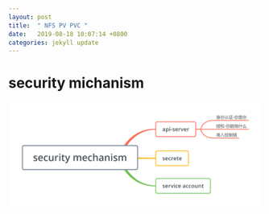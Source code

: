 ```yaml
---
layout: post
title:  " NFS PV PVC "
date:   2019-08-18 10:07:14 +0800
categories: jekyll update
---
```

# security  michanism


![k8s-storage](https://raw.githubusercontent.com/latermonk/latermonk.github.io/master/_posts/_images/security-mechanism.png)
